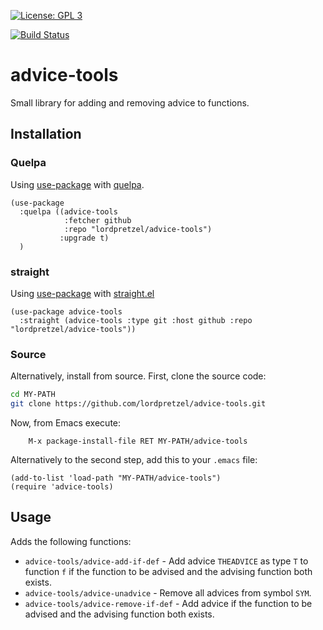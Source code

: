 [![License: GPL 3](https://img.shields.io/badge/license-GPL_3-green.svg)](http://www.gnu.org/licenses/gpl-3.0.txt)
<!-- [![GitHub release](https://img.shields.io/github/release/lordpretzel/advice-tools.svg?maxAge=86400)](https://github.com/lordpretzel/advice-tools/releases) -->
<!-- [![MELPA Stable](http://stable.melpa.org/packages/advice-tools-badge.svg)](http://stable.melpa.org/#/advice-tools) -->
<!-- [![MELPA](http://melpa.org/packages/advice-tools-badge.svg)](http://melpa.org/#/advice-tools) -->
[![Build Status](https://secure.travis-ci.org/lordpretzel/advice-tools.png)](http://travis-ci.org/lordpretzel/advice-tools)


# advice-tools

Small library for adding and removing advice to functions.

## Installation

<!-- ### MELPA -->

<!-- `advice-tools` is available from MELPA (both -->
<!-- [stable](http://stable.melpa.org/#/advice-tools) and -->
<!-- [unstable](http://melpa.org/#/advice-tools)).  Assuming your -->
<!-- `package-archives` lists MELPA, just type -->

<!-- ~~~sh -->
<!-- M-x package-install RET advice-tools RET -->
<!-- ~~~ -->

<!-- to install it. -->

### Quelpa

Using [use-package](https://github.com/jwiegley/use-package) with [quelpa](https://github.com/quelpa/quelpa).

~~~elisp
(use-package
  :quelpa ((advice-tools
            :fetcher github
            :repo "lordpretzel/advice-tools")
           :upgrade t)
  )
~~~

### straight

Using [use-package](https://github.com/jwiegley/use-package) with [straight.el](https://github.com/raxod502/straight.el)

~~~elisp
(use-package advice-tools
  :straight (advice-tools :type git :host github :repo "lordpretzel/advice-tools"))
~~~

### Source

Alternatively, install from source. First, clone the source code:

~~~sh
cd MY-PATH
git clone https://github.com/lordpretzel/advice-tools.git
~~~

Now, from Emacs execute:

~~~
    M-x package-install-file RET MY-PATH/advice-tools
~~~

Alternatively to the second step, add this to your `.emacs` file:

~~~elisp
(add-to-list 'load-path "MY-PATH/advice-tools")
(require 'advice-tools)
~~~

## Usage

Adds the following functions:

- `advice-tools/advice-add-if-def` - Add advice `THEADVICE` as type `T` to function `f` if the function to be advised and the advising function both exists.
- `advice-tools/advice-unadvice` - Remove all advices from symbol `SYM`.
- `advice-tools/advice-remove-if-def` - Add advice if the function to be advised and the advising function both exists.
